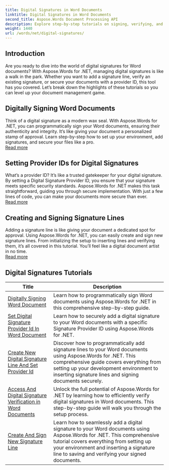 ```yaml
---
title: Digital Signatures in Word Documents
linktitle: Digital Signatures in Word Documents
second_title: Aspose.Words Document Processing API
description: Explore step-by-step tutorials on signing, verifying, and managing digital signatures in Word documents using Aspose.Words for .NET.
weight: 1440
url: /words/net/digital-signatures/
---
```

## Introduction

Are you ready to dive into the world of digital signatures for Word documents? With Aspose.Words for .NET, managing digital signatures is like a walk in the park. Whether you want to add a signature line, verify an existing signature, or secure your documents with a provider ID, this tool has you covered. Let’s break down the highlights of these tutorials so you can level up your document management game.

## Digitally Signing Word Documents  

Think of a digital signature as a modern wax seal. With Aspose.Words for .NET, you can programmatically sign your Word documents, ensuring their authenticity and integrity. It’s like giving your document a personalized stamp of approval. Learn step-by-step how to set up your environment, add signatures, and secure your files like a pro.  
[Read more](./digitally-signing-word-document/)  

## Setting Provider IDs for Digital Signatures  

What’s a provider ID? It’s like a trusted gatekeeper for your digital signature. By setting a Digital Signature Provider ID, you ensure that your signature meets specific security standards. Aspose.Words for .NET makes this task straightforward, guiding you through secure implementation. With just a few lines of code, you can make your documents more secure than ever.  
[Read more](./set-digital-signature-provider-id/)  

## Creating and Signing Signature Lines  

Adding a signature line is like giving your document a dedicated spot for approval. Using Aspose.Words for .NET, you can easily create and sign new signature lines. From initializing the setup to inserting lines and verifying them, it’s all covered in this tutorial. You’ll feel like a digital document artist in no time.  
[Read more](./create-and-sign-new-signature-line/)  

 ## Digital Signatures Tutorials
| Title | Description |
| --- | --- |
| [Digitally Signing Word Document](./digitally-signing-word-document/) | Learn how to programmatically sign Word documents using Aspose.Words for .NET in this comprehensive step-by-step guide. |
| [Set Digital Signature Provider Id In Word Document](./set-digital-signature-provider-id/) | Learn how to securely add a digital signature to your Word documents with a specific Signature Provider ID using Aspose.Words for .NET. |
| [Create New Digital Signature Line And Set Provider Id](./create-new-digital-signature-line-and-set-provider-id/) | Discover how to programmatically add signature lines to your Word documents using Aspose.Words for .NET. This comprehensive guide covers everything from setting up your development environment to inserting signature lines and signing documents securely. |
| [Access And Digital Signature Verification in Word Documents](./access-and-digital-signature-verification/) | Unlock the full potential of Aspose.Words for .NET by learning how to efficiently verify digital signatures in Word documents. This step-by-step guide will walk you through the setup process. |
| [Create And Sign New Signature Line](./create-and-sign-new-signature-line/) | Learn how to seamlessly add a digital signature to your Word documents using Aspose.Words for .NET. This comprehensive tutorial covers everything from setting up your environment and inserting a signature line to saving and verifying your signed documents. |
